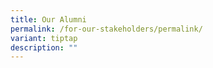 ```yaml
---
title: Our Alumni
permalink: /for-our-stakeholders/permalink/
variant: tiptap
description: ""
---
```

